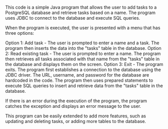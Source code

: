 This code is a simple Java program that allows the user to add tasks to a PostgreSQL database and retrieve tasks based on a name. The program uses JDBC to connect to the database and execute SQL queries.

When the program is executed, the user is presented with a menu that has three options:

Option 1: Add task - The user is prompted to enter a name and a task. The program then inserts the data into the "tasks" table in the database.
Option 2: Read existing task - The user is prompted to enter a name. The program then retrieves all tasks associated with that name from the "tasks" table in the database and displays them on the screen.
Option 3: Exit - The program exits.
The program first establishes a connection to the database using the JDBC driver. The URL, username, and password for the database are hardcoded in the code. The program then uses prepared statements to execute SQL queries to insert and retrieve data from the "tasks" table in the database.

If there is an error during the execution of the program, the program catches the exception and displays an error message to the user.

This program can be easily extended to add more features, such as updating and deleting tasks, or adding more tables to the database.
